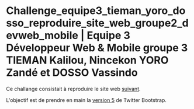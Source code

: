 # Challenge_equipe3_tieman_yoro_dosso_reproduire_site_web_groupe2_devweb_mobile | Equipe 3 Développeur Web & Mobile groupe 3 TIEMAN Kalilou, Nincekon YORO Zandé et DOSSO Vassindo

Ce challange consistait à reproduire le site web [suivant](https://template-kit.rootlayers.com/portosia/?storefront=envato-elements#).

L'objectif est de prendre en main la [version 5](https://getbootstrap.com/docs/5.1/getting-started/introduction/) de Twitter Bootstrap.
